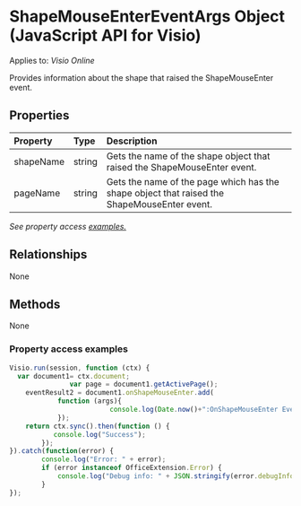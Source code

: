 # ShapeMouseEnterEventArgs Object (JavaScript API for Visio)

Applies to: _Visio Online_

Provides information about the shape that raised the ShapeMouseEnter event.

## Properties

| Property	   | Type	|Description
|:---------------|:--------|:----------|
|shapeName|string|Gets the name of the shape object that raised the ShapeMouseEnter event.|
|pageName|string|Gets the name of the page which has the shape object that raised the ShapeMouseEnter event.|

_See property access [examples.](#property-access-examples)_

## Relationships
None

## Methods
None

### Property access examples
```js
Visio.run(session, function (ctx) { 
  var document1= ctx.document;
               var page = document1.getActivePage();
	eventResult2 = document1.onShapeMouseEnter.add(
			function (args){			
		                 console.log(Date.now()+":OnShapeMouseEnter Event"+JSON.stringify(args));
			});
	return ctx.sync().then(function () {
		   console.log("Success");
		});
}).catch(function(error) {
		console.log("Error: " + error);
		if (error instanceof OfficeExtension.Error) {
			console.log("Debug info: " + JSON.stringify(error.debugInfo));
		}
});
```
